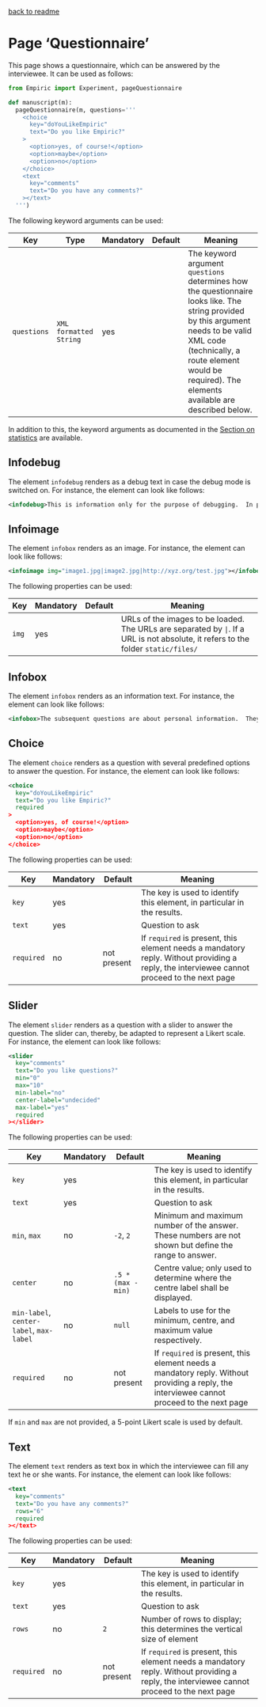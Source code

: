 [back to readme](../../../)

# Page ‘Questionnaire’

This page shows a questionnaire, which can be answered by the interviewee.  It can be used as follows:
```python
from Empiric import Experiment, pageQuestionnaire

def manuscript(m):
  pageQuestionnaire(m, questions='''
    <choice
      key="doYouLikeEmpiric"
      text="Do you like Empiric?"
    >
      <option>yes, of course!</option>
      <option>maybe</option>
      <option>no</option>
    </choice>
    <text
      key="comments"
      text="Do you have any comments?"
    ></text>
  ''')
```

The following keyword arguments can be used:

| Key | Type | Mandatory | Default | Meaning |
| --- | ---- | --------- | ------- | ------- |
| `questions` | `XML formatted String` | yes | | The keyword argument `questions` determines how the questionnaire looks like.  The string provided by this argument needs to be valid XML code (technically, a route element would be required).  The elements available are described below. |

In addition to this, the keyword arguments as documented in the [Section on statistics](statistics.md) are available.

## Infodebug

The element `infodebug` renders as a debug text in case the debug mode is switched on.  For instance, the element can look like follows:
```xml
<infodebug>This is information only for the purpose of debugging.  In production mode, it is hidden.</infodebug>
```

## Infoimage

The element `infobox` renders as an image.  For instance, the element can look like follows:
```xml
<infoimage img="image1.jpg|image2.jpg|http://xyz.org/test.jpg"></infobox>
```

The following properties can be used:

| Key | Mandatory | Default | Meaning |
| --- | --------- | ------- | ------- |
| `img` | yes | | URLs of the images to be loaded.  The URLs are separated by `\|`.  If a URL is not absolute, it refers to the folder `static/files/` |

## Infobox

The element `infobox` renders as an information text.  For instance, the element can look like follows:
```xml
<infobox>The subsequent questions are about personal information.  They are not mandatory.</infobox>
```

## Choice

The element `choice` renders as a question with several predefined options to answer the question.  For instance, the element can look like follows:
```xml
<choice
  key="doYouLikeEmpiric"
  text="Do you like Empiric?"
  required
>
  <option>yes, of course!</option>
  <option>maybe</option>
  <option>no</option>
</choice>
```

The following properties can be used:

| Key | Mandatory | Default | Meaning |
| --- | --------- | ------- | ------- |
| `key` | yes | | The key is used to identify this element, in particular in the results. |
| `text` | yes | | Question to ask |
| `required` | no | not present | If `required` is present, this element needs a mandatory reply.  Without providing a reply, the interviewee cannot proceed to the next page |

## Slider

The element `slider` renders as a question with a slider to answer the question.  The slider can, thereby, be adapted to represent a Likert scale.  For instance, the element can look like follows:
```xml
<slider
  key="comments"
  text="Do you like questions?"
  min="0"
  max="10"
  min-label="no"
  center-label="undecided"
  max-label="yes"
  required
></slider>
```

The following properties can be used:

| Key | Mandatory | Default | Meaning |
| --- | --------- | ------- | ------- |
| `key` | yes | | The key is used to identify this element, in particular in the results. |
| `text` | yes | | Question to ask |
| `min`, `max` | no | `-2`, `2` | Minimum and maximum number of the answer.  These numbers are not shown but define the range to answer. |
| `center` | no | `.5 * (max - min)` | Centre value; only used to determine where the centre label shall be displayed. |
| `min-label`, `center-label`, `max-label` | no | `null` | Labels to use for the minimum, centre, and maximum value respectively. |
| `required` | no | not present | If `required` is present, this element needs a mandatory reply.  Without providing a reply, the interviewee cannot proceed to the next page |

If `min` and `max` are not provided, a 5-point Likert scale is used by default.

## Text

The element `text` renders as text box in which the interviewee can fill any text he or she wants.  For instance, the element can look like follows:
```xml
<text
  key="comments"
  text="Do you have any comments?"
  rows="6"
  required
></text>
```

The following properties can be used:

| Key | Mandatory | Default | Meaning |
| --- | --------- | ------- | ------- |
| `key` | yes | | The key is used to identify this element, in particular in the results. |
| `text` | yes | | Question to ask |
| `rows` | no | `2` | Number of rows to display; this determines the vertical size of element |
| `required` | no | not present | If `required` is present, this element needs a mandatory reply.  Without providing a reply, the interviewee cannot proceed to the next page |
